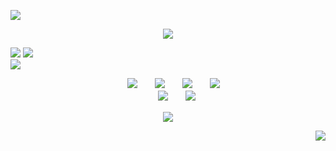   [<img src="https://file.garden/ZiyMFQQoJTlsDCta/graphics/watermark1" />](https://github.com/WRlOTHESLEY)
<p align="center">
<img src="https://file.garden/ZiyMFQQoJTlsDCta/graphics/div1.png" /> <br>

![](https://komarev.com/ghpvc/?username=NiGHTWlNG)
  <img src="https://i.imgur.com/O0sAalI.png" /> <br>
<img src="https://file.garden/ZiyMFQQoJTlsDCta/graphics/nightwing4" /> <br>
</p>
<div align="center">
  
 　 [<img src="https://file.garden/ZiyMFQQoJTlsDCta/graphics/guestbookk.png" />](https://bemyguest.123guestbook.com/)　　[<img src="https://file.garden/ZiyMFQQoJTlsDCta/graphics/retrospring.png" />](https://retrospring.net/@richardgrayson)　　[<img src="https://file.garden/ZiyMFQQoJTlsDCta/graphics/rmkshig.png" />](https://rentry.co/dickgrayson0)　　[<img src="https://file.garden/ZiyMFQQoJTlsDCta/graphics/copied.png" />](https://rentry.co/shigcopiers)<br>　　[<img src="https://file.garden/ZiyMFQQoJTlsDCta/graphics/helpalestine.png" />](https://arab.org/click-to-help/palestine/)　　[<img src="https://file.garden/ZiyMFQQoJTlsDCta/graphics/pthelp%2B.png" />](https://rentry.co/ponytownhelp)　　
  </div>
<p align="center">
<img src="https://file.garden/ZiyMFQQoJTlsDCta/graphics/div2.png"/>
</p>
<div align="right">
  
  [<img src="https://file.garden/ZiyMFQQoJTlsDCta/graphics/watermark1" />](https://github.com/WRlOTHESLEY)
</div>
